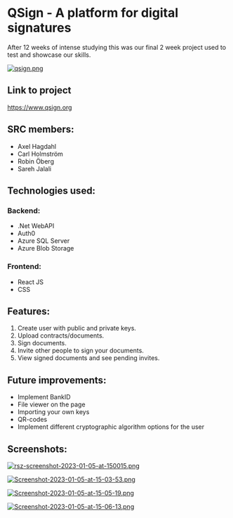 # QSign - A platform for digital signatures

After 12 weeks of intense studying this was our final 2 week project used to test and showcase our skills.

[![qsign.png](https://i.postimg.cc/t466B8rP/qsign.png)](https://postimg.cc/689T3bx5)

## Link to project
https://www.qsign.org


## SRC members:

- Axel Hagdahl
- Carl Holmström
- Robin Öberg
- Sareh Jalali


## Technologies used:

### Backend:

- .Net WebAPI
- Auth0
- Azure SQL Server
- Azure Blob Storage


### Frontend:

- React JS
- CSS

## Features:

1. Create user with public and private keys.
2. Upload contracts/documents.
3. Sign documents.
4. Invite other people to sign your documents.
4. View signed documents and see pending invites.

## Future improvements:

- Implement BankID
- File viewer on the page
- Importing your own keys
- QR-codes
- Implement different cryptographic algorithm options for the user

## Screenshots:

[![rsz-screenshot-2023-01-05-at-150015.png](https://i.postimg.cc/nhghP1RD/rsz-screenshot-2023-01-05-at-150015.png)](https://postimg.cc/68VK7CNW)

[![Screenshot-2023-01-05-at-15-03-53.png](https://i.postimg.cc/L4q0H8hM/Screenshot-2023-01-05-at-15-03-53.png)](https://postimg.cc/t7jzkyhr)

[![Screenshot-2023-01-05-at-15-05-19.png](https://i.postimg.cc/qqfcB0Zk/Screenshot-2023-01-05-at-15-05-19.png)](https://postimg.cc/BLgPMW0y)

[![Screenshot-2023-01-05-at-15-06-13.png](https://i.postimg.cc/cCsHBbvR/Screenshot-2023-01-05-at-15-06-13.png)](https://postimg.cc/tZMpXDtJ)
